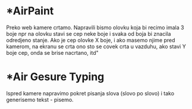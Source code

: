 # *AirPaint
Preko web kamere crtamo. Napravili bismo olovku koja bi recimo imala 3 boje npr na olovku stavi se cep neke boje i svaka od boja bi znacila odredjeno stanje. Ako je cep olovke X boje, i ako masemo njime pred kamerom, na ekranu se crta ono sto se covek crta u vazduhu, ako stavi Y boje cep, onda se brise nacrtano, itd"
# *Air Gesure Typing
Ispred kamere napravimo pokret pisanja slova (slovo po slovo) i tako generisemo tekst - pisemo.
